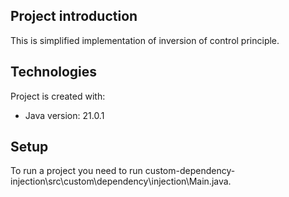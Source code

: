 ## Project introduction
This is simplified implementation of inversion of control principle.
	
## Technologies
Project is created with:
* Java version: 21.0.1
	
## Setup
To run a project you need to run custom-dependency-injection\src\custom\dependency\injection\Main.java.
